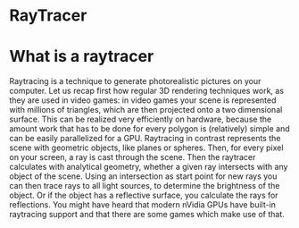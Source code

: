 # RayTracer

# What is a raytracer

Raytracing is a technique to generate photorealistic pictures on your computer.
Let us recap first how regular 3D rendering techniques work, as they are used in
video games: in video games your scene is represented with millions of triangles,
which are then projected onto a two dimensional surface. This can be realized
very efficiently on hardware, because the amount work that has to be done for
every polygon is (relatively) simple and can be easily parallelized for a GPU.
Raytracing in contrast represents the scene with geometric objects, like planes
or spheres. Then, for every pixel on your screen, a ray is cast through the scene.
Then the raytracer calculates with analytical geometry, whether a given ray
intersects with any object of the scene. Using an intersection as start point for
new rays you can then trace rays to all light sources, to determine the brightness
of the object. Or if the object has a reflective surface, you calculate the rays
for reflections. You might have heard that modern nVidia GPUs have built-in
raytracing support and that there are some games which make use of that.
